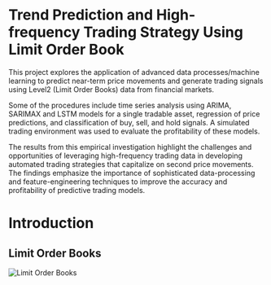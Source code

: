 # Trend Prediction and High-frequency Trading Strategy Using Limit Order Book

This project explores the application of advanced data processes/machine learning to predict near-term price movements and generate trading signals using Level2 (Limit Order Books) data from financial markets. 

Some of the procedures include time series analysis using ARIMA, SARIMAX and LSTM models for a single tradable asset, regression of price predictions, and classification of buy, sell, and hold signals. A simulated trading environment was used to evaluate the profitability of these models. 

The results from this empirical investigation highlight the challenges and opportunities of leveraging high-frequency trading data in developing automated trading strategies that capitalize on second price movements. The findings emphasize the importance of sophisticated data-processing and feature-engineering techniques to improve the accuracy and profitability of predictive trading models.

# Introduction

## Limit Order Books

![Limit Order Books](https://www.researchgate.net/profile/Joaquin-Fernandez-Tapia/publication/284900784/figure/fig3/AS:652208416763906@1532510012149/Graphical-representation-of-the-Limit-Order-Book.png)
